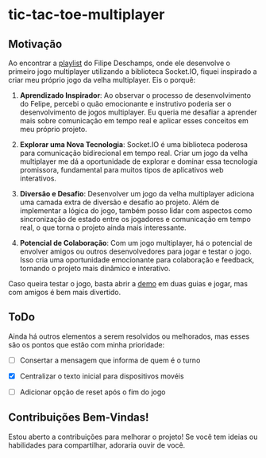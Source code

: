 # tic-tac-toe-multiplayer

## Motivação

Ao encontrar a [playlist](https://youtube.com/playlist?list=PLMdYygf53DP5SVQQrkKCVWDS0TwYLVitL&si=mUXU8ShtN5UybqWa) do Filipe Deschamps, onde ele desenvolve o primeiro jogo multiplayer utilizando a biblioteca Socket.IO, fiquei inspirado a criar meu próprio jogo da velha multiplayer. Eis o porquê:

1. **Aprendizado Inspirador**: Ao observar o processo de desenvolvimento do Felipe, percebi o quão emocionante e instrutivo poderia ser o desenvolvimento de jogos multiplayer. Eu queria me desafiar a aprender mais sobre comunicação em tempo real e aplicar esses conceitos em meu próprio projeto.

2. **Explorar uma Nova Tecnologia**: Socket.IO é uma biblioteca poderosa para comunicação bidirecional em tempo real. Criar um jogo da velha multiplayer me dá a oportunidade de explorar e dominar essa tecnologia promissora, fundamental para muitos tipos de aplicativos web interativos.

3. **Diversão e Desafio**: Desenvolver um jogo da velha multiplayer adiciona uma camada extra de diversão e desafio ao projeto. Além de implementar a lógica do jogo, também posso lidar com aspectos como sincronização de estado entre os jogadores e comunicação em tempo real, o que torna o projeto ainda mais interessante.

4. **Potencial de Colaboração**: Com um jogo multiplayer, há o potencial de envolver amigos ou outros desenvolvedores para jogar e testar o jogo. Isso cria uma oportunidade emocionante para colaboração e feedback, tornando o projeto mais dinâmico e interativo.


Caso queira testar o jogo, basta abrir a [demo](https://tic-tac-toe-iyjn.onrender.com) em duas guias e jogar, mas com amigos é bem mais divertido.




## ToDo

Ainda há outros elementos a serem resolvidos ou melhorados, mas esses são os pontos que estão com minha prioridade:

- [ ] Consertar a mensagem que informa de quem é o turno
- [x] Centralizar o texto inicial para dispositivos movéis
- [ ] Adicionar opção de reset após o fim do jogo


## Contribuições Bem-Vindas!

Estou aberto a contribuições para melhorar o projeto! Se você tem ideias ou habilidades para compartilhar, adoraria ouvir de você.
   
    
    